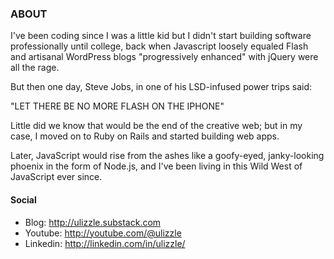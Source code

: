 ### ABOUT

I've been coding since I was a little kid but I didn't start building software professionally until college, back when Javascript loosely equaled Flash and artisanal WordPress blogs "progressively enhanced" with jQuery were all the rage.

But then one day, Steve Jobs, in one of his LSD-infused power trips said:

"LET THERE BE NO MORE FLASH ON THE IPHONE"

Little did we know that would be the end of the creative web; but in my case, I moved on to Ruby on Rails and started building web apps. 

Later, JavaScript would rise from the ashes like a goofy-eyed, janky-looking phoenix in the form of Node.js, and I've been living in this Wild West of JavaScript ever since.

#### Social

- Blog: http://ulizzle.substack.com
- Youtube: http://youtube.com/@ulizzle
- Linkedin: http://linkedin.com/in/ulizzle/

<!--
**ulizzle/ulizzle** is a ✨ _special_ ✨ repository because its `README.md` (this file) appears on your GitHub profile.

Here are some ideas to get you started:

- 🔭 I’m currently working on ...
- 🌱 I’m currently learning ...
- 👯 I’m looking to collaborate on ...
- 🤔 I’m looking for help with ...
- 💬 Ask me about ...
- 📫 How to reach me: ...
- 😄 Pronouns: ...
- ⚡ Fun fact: ...
-->
